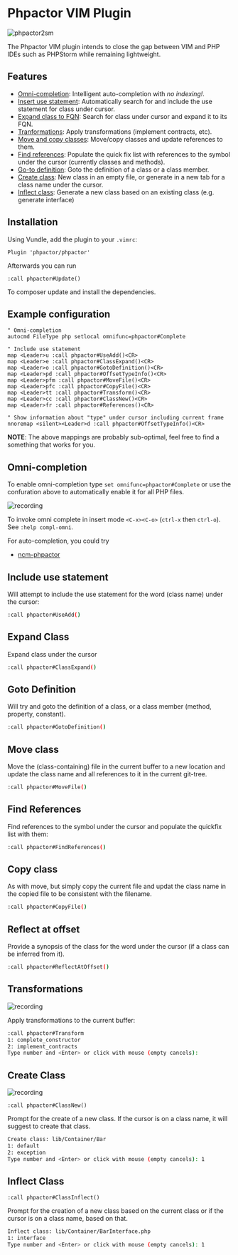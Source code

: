 Phpactor VIM Plugin
===================

![phpactor2sm](https://user-images.githubusercontent.com/530801/27995098-82e72c4c-64c0-11e7-96d2-f549c711ca8b.png)

The Phpactor VIM plugin intends to close the gap between VIM and PHP IDEs such
as PHPStorm while remaining lightweight.

Features
--------

- [Omni-completion](#omni-completion): Intelligent auto-completion with *no indexing!*.
- [Insert use statement](#include-use-statement): Automatically search for and include the use
  statement for class under cursor.
- [Expand class to FQN](#class-expand): Search for class under cursor and
  expand it to its FQN.
- [Tranformations](#transformations): Apply transformations (implement contracts, etc).
- [Move and copy classes](#move-class): Move/copy classes and update references to them.
- [Find references](#class-references): Populate the quick fix list with
  references to the symbol under the cursor (currently classes and methods).
- [Go-to definition](#goto-definition): Goto the definition of a class or a
  class member.
- [Create class](#create-class): New class in an empty file, or generate in a
  new tab for a class name under the cursor.
- [Inflect class](#inflect-class): Generate a new class based on an existing
  class (e.g. generate interface)

Installation
------------

Using Vundle, add the plugin to your `.vimrc`:

```
Plugin 'phpactor/phpactor'
```

Afterwards you can run

```vim
:call phpactor#Update()
```

To composer update and install the dependencies.

Example configuration
---------------------

```
" Omni-completion
autocmd FileType php setlocal omnifunc=phpactor#Complete

" Include use statement
map <Leader>u :call phpactor#UseAdd()<CR>
map <Leader>e :call phpactor#ClassExpand()<CR>
map <Leader>o :call phpactor#GotoDefinition()<CR>
map <Leader>pd :call phpactor#OffsetTypeInfo()<CR>
map <Leader>pfm :call phpactor#MoveFile()<CR>
map <Leader>pfc :call phpactor#CopyFile()<CR>
map <Leader>tt :call phpactor#Transform()<CR>
map <Leader>cc :call phpactor#ClassNew()<CR>
map <Leader>fr :call phpactor#References()<CR>

" Show information about "type" under cursor including current frame
nnoremap <silent><Leader>d :call phpactor#OffsetTypeInfo()<CR>
```

**NOTE**: The above mappings are probably sub-optimal, feel free to find a
something that works for you.

Omni-completion
---------------

To enable omni-completion type `set omnifunc=phpactor#Complete` or use the
confuration above to automatically enable it for all PHP files.

![recording](https://user-images.githubusercontent.com/530801/29006615-94356fe2-7af3-11e7-9d73-775d6f9f487a.gif)

To invoke omni complete in insert mode `<C-x><C-o>` (`ctrl-x` then `ctrl-o`).
See `:help compl-omni`.

For auto-completion, you could try

- [ncm-phpactor](https://github.com/roxma/ncm-phpactor)


Include use statement
---------------------

Will attempt to include the use statement for the word (class name) under the
cursor:

```bash
:call phpactor#UseAdd()
```

Expand Class
------------

Expand class under the cursor

```bash
:call phpactor#ClassExpand()
```

Goto Definition
---------------

Will try and goto the definition of a class, or a class member (method,
property, constant).

```bash
:call phpactor#GotoDefinition()
```

Move class
----------

Move the (class-containing) file in the current buffer to a new location and
update the class name and all references to it in the current git-tree.

```bash
:call phpactor#MoveFile()
```

Find References
---------------

Find references to the symbol under the cursor and populate the quickfix list
with them:

```bash
:call phpactor#FindReferences()
```

Copy class
----------

As with move, but simply copy the current file and updat the class name in the
copied file to be consistent with the filename.

```bash
:call phpactor#CopyFile()
```

Reflect at offset
-----------------

Provide a synopsis of the class for the word under the cursor (if a class can
be inferred from it).

```bash
:call phpactor#ReflectAtOffset()
```

Transformations
---------------

![recording](https://user-images.githubusercontent.com/530801/27984415-92800230-63cd-11e7-8492-d5a7a93bb6f0.gif)

Apply transformations to the current buffer:

```bash
:call phpactor#Transform
1: complete_constructor
2: implement_contracts
Type number and <Enter> or click with mouse (empty cancels): 
```

Create Class
------------

![recording](https://user-images.githubusercontent.com/530801/28240939-2d17c42c-6982-11e7-9ddb-9ecddf55ac87.gif)

```vimscript
:call phpactor#ClassNew()
```

Prompt for the create of a new class. If the cursor is on
a class name, it will suggest to create that class.

```bash
Create class: lib/Container/Bar
1: default
2: exception
Type number and <Enter> or click with mouse (empty cancels): 1
```

Inflect Class
-------------

```vimscript
:call phpactor#ClassInflect()
```

Prompt for the creation of a new class based on the current class or if the
cursor is on a class name, based on that.

```bash
Inflect class: lib/Container/BarInterface.php
1: interface
Type number and <Enter> or click with mouse (empty cancels): 1
```
